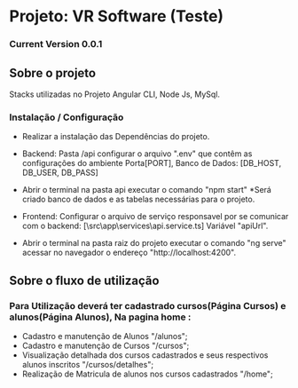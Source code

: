 # Projeto: VR Software (Teste)
### Current Version 0.0.1

## Sobre o projeto
Stacks utilizadas no Projeto Angular CLI, Node Js, MySql.

### Instalação / Configuração

- Realizar a instalação das Dependências do projeto.
- Backend: Pasta /api configurar o arquivo ".env" que contêm as configurações do ambiente Porta[PORT], Banco de Dados: [DB_HOST, DB_USER, DB_PASS]
- Abrir o terminal na pasta api executar o comando "npm start" *Será criado banco de dados e as tabelas necessárias para o projeto.

- Frontend: Configurar o arquivo de serviço responsavel por se comunicar com o backend: [\src\app\services\api.service.ts] Variável "apiUrl".
- Abrir o terminal na pasta raiz do projeto executar o comando "ng serve" acessar no navegador o endereço "http://localhost:4200".

## Sobre o fluxo de utilização 

### Para Utilização deverá ter cadastrado cursos(Página Cursos) e alunos(Página Alunos), Na pagina home : 
- Cadastro e manutenção de Alunos  "/alunos";
- Cadastro e manutenção de Cursos  "/cursos";
- Visualização detalhada dos cursos cadastrados e seus respectivos alunos inscritos "/cursos/detalhes";
- Realização de Matricula de alunos nos cursos cadastrados "/home";
